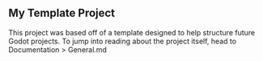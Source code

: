 ## My Template Project

This project was based off of a template designed to help structure future Godot projects.
To jump into reading about the project itself, head to Documentation > General.md


